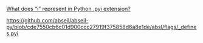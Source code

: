 [What does “i” represent in Python .pyi extension?](https://stackoverflow.com/questions/41734836/what-does-i-represent-in-python-pyi-extension)

https://github.com/abseil/abseil-py/blob/cde7550cb6c01d900ccc27919f375858d6a8e1de/absl/flags/_defines.pyi